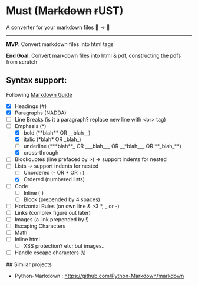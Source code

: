 # Must (M~~arkdown~~ ~~r~~UST)

A converter for your markdown files 📁 => 📂

---

**MVP**: Convert markdown files into html tags

**End Goal**: Convert markdown files into html & pdf, constructing the pdfs from scratch

## Syntax support:

Following [Markdown Guide](https://www.markdownguide.org/basic-syntax/#paragraphs-1)

- [x] Headings (#)
- [x] Paragraphs (NADDA)
- [ ] Line Breaks (is it a paragraph? replace new line with \<br> tag)
- [ ] Emphasis (\*)
  - [x] bold (\*\*blah\*\* OR \_\_blah\_\_)
  - [x] italic (\*blah\* OR \_blah\_)
  - [ ] underline (\*\*\*blah**_ OR \_\_\_blah\_\_\_ OR \_\_\*blah_\__ OR \*\*\_blah_**)
  - [x] cross-through
- [ ] Blockquotes (line prefaced by \>) -> support indents for nested
- [ ] Lists -> support indents for nested
  - [ ] Unordered (- OR \* OR +)
  - [x] Ordered (numbered lists)
- [ ] Code
  - [ ] Inline (\`)
  - [ ] Block (prepended by 4 spaces)
- [ ] Horizontal Rules (on own line & >3 \*, \_ or -)
- [ ] Links (complex figure out later)
- [ ] Images (a link prepended by !)
- [ ] Escaping Characters
- [ ] Math
- [ ] Inline html
  - [ ] XSS protection? etc; but images..
- [ ] Handle escape characters (\\)

## Similar projects

- Python-Markdown : https://github.com/Python-Markdown/markdown
